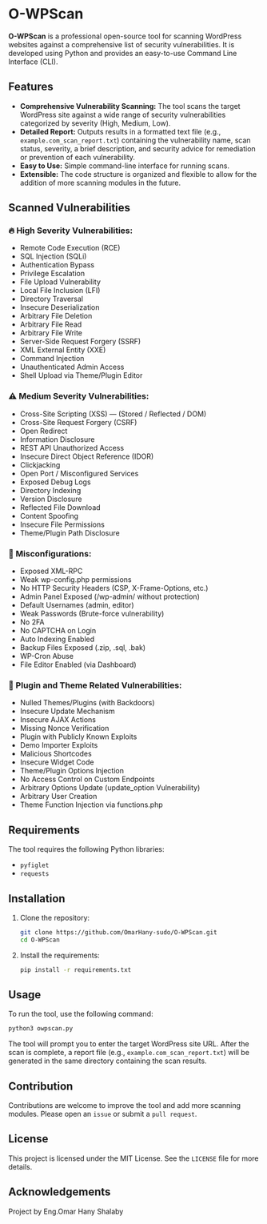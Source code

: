 # O-WPScan

**O-WPScan** is a professional open-source tool for scanning WordPress websites against a comprehensive list of security vulnerabilities. It is developed using Python and provides an easy-to-use Command Line Interface (CLI).

## Features

- **Comprehensive Vulnerability Scanning:** The tool scans the target WordPress site against a wide range of security vulnerabilities categorized by severity (High, Medium, Low).
- **Detailed Report:** Outputs results in a formatted text file (e.g., `example.com_scan_report.txt`) containing the vulnerability name, scan status, severity, a brief description, and security advice for remediation or prevention of each vulnerability.
- **Easy to Use:** Simple command-line interface for running scans.
- **Extensible:** The code structure is organized and flexible to allow for the addition of more scanning modules in the future.

## Scanned Vulnerabilities

### 🔥 High Severity Vulnerabilities:
- Remote Code Execution (RCE)
- SQL Injection (SQLi)
- Authentication Bypass
- Privilege Escalation
- File Upload Vulnerability
- Local File Inclusion (LFI)
- Directory Traversal
- Insecure Deserialization
- Arbitrary File Deletion
- Arbitrary File Read
- Arbitrary File Write
- Server-Side Request Forgery (SSRF)
- XML External Entity (XXE)
- Command Injection
- Unauthenticated Admin Access
- Shell Upload via Theme/Plugin Editor

### ⚠️ Medium Severity Vulnerabilities:
- Cross-Site Scripting (XSS) — (Stored / Reflected / DOM)
- Cross-Site Request Forgery (CSRF)
- Open Redirect
- Information Disclosure
- REST API Unauthorized Access
- Insecure Direct Object Reference (IDOR)
- Clickjacking
- Open Port / Misconfigured Services
- Exposed Debug Logs
- Directory Indexing
- Version Disclosure
- Reflected File Download
- Content Spoofing
- Insecure File Permissions
- Theme/Plugin Path Disclosure

### 🧪 Misconfigurations:
- Exposed XML-RPC
- Weak wp-config.php permissions
- No HTTP Security Headers (CSP, X-Frame-Options, etc.)
- Admin Panel Exposed (/wp-admin/ without protection)
- Default Usernames (admin, editor)
- Weak Passwords (Brute-force vulnerability)
- No 2FA
- No CAPTCHA on Login
- Auto Indexing Enabled
- Backup Files Exposed (.zip, .sql, .bak)
- WP-Cron Abuse
- File Editor Enabled (via Dashboard)

### 🧩 Plugin and Theme Related Vulnerabilities:
- Nulled Themes/Plugins (with Backdoors)
- Insecure Update Mechanism
- Insecure AJAX Actions
- Missing Nonce Verification
- Plugin with Publicly Known Exploits
- Demo Importer Exploits
- Malicious Shortcodes
- Insecure Widget Code
- Theme/Plugin Options Injection
- No Access Control on Custom Endpoints
- Arbitrary Options Update (update_option Vulnerability)
- Arbitrary User Creation
- Theme Function Injection via functions.php

## Requirements

The tool requires the following Python libraries:

- `pyfiglet`
- `requests`

## Installation

1. Clone the repository:
   ```bash
   git clone https://github.com/OmarHany-sudo/O-WPScan.git
   cd O-WPScan
   ```

2. Install the requirements:
   ```bash
   pip install -r requirements.txt
   ```

## Usage

To run the tool, use the following command:

```bash
python3 owpscan.py
```

The tool will prompt you to enter the target WordPress site URL. After the scan is complete, a report file (e.g., `example.com_scan_report.txt`) will be generated in the same directory containing the scan results.

## Contribution

Contributions are welcome to improve the tool and add more scanning modules. Please open an `issue` or submit a `pull request`.

## License

This project is licensed under the MIT License. See the `LICENSE` file for more details.

## Acknowledgements

Project by Eng.Omar Hany Shalaby


